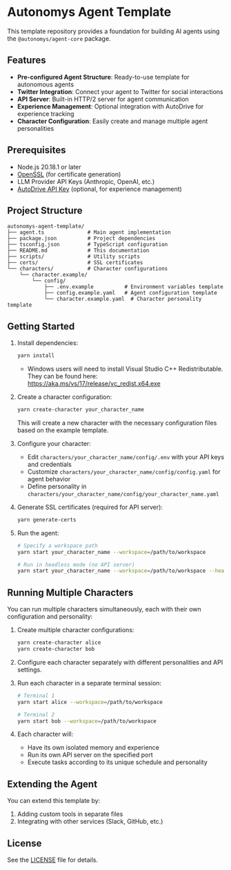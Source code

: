 # Autonomys Agent Template

This template repository provides a foundation for building AI agents using the `@autonomys/agent-core` package.

## Features

- **Pre-configured Agent Structure**: Ready-to-use template for autonomous agents
- **Twitter Integration**: Connect your agent to Twitter for social interactions
- **API Server**: Built-in HTTP/2 server for agent communication
- **Experience Management**: Optional integration with AutoDrive for experience tracking
- **Character Configuration**: Easily create and manage multiple agent personalities

## Prerequisites

- Node.js 20.18.1 or later
- [OpenSSL](https://www.openssl.org/) (for certificate generation)
- LLM Provider API Keys (Anthropic, OpenAI, etc.)
- [AutoDrive API Key](https://ai3.storage) (optional, for experience management)

## Project Structure

```
autonomys-agent-template/
├── agent.ts              # Main agent implementation
├── package.json          # Project dependencies
├── tsconfig.json         # TypeScript configuration
├── README.md             # This documentation
├── scripts/              # Utility scripts
├── certs/                # SSL certificates
└── characters/           # Character configurations
    └── character.example/
        └── config/
            ├── .env.example          # Environment variables template
            ├── config.example.yaml   # Agent configuration template
            └── character.example.yaml  # Character personality template
```

## Getting Started

1. Install dependencies:
   ```bash
   yarn install
   ```
   - Windows users will need to install Visual Studio C++ Redistributable. They can be found here: https://aka.ms/vs/17/release/vc_redist.x64.exe


2. Create a character configuration:
   ```bash
   yarn create-character your_character_name
   ```
   This will create a new character with the necessary configuration files based on the example template.

3. Configure your character:
   - Edit `characters/your_character_name/config/.env` with your API keys and credentials
   - Customize `characters/your_character_name/config/config.yaml` for agent behavior
   - Define personality in `characters/your_character_name/config/your_character_name.yaml`

4. Generate SSL certificates (required for API server):
   ```bash
   yarn generate-certs
   ```

5. Run the agent:
   ```bash
   # Specify a workspace path
   yarn start your_character_name --workspace=/path/to/workspace
   
   # Run in headless mode (no API server)
   yarn start your_character_name --workspace=/path/to/workspace --headless
   ```

## Running Multiple Characters

You can run multiple characters simultaneously, each with their own configuration and personality:

1. Create multiple character configurations:
   ```bash
   yarn create-character alice
   yarn create-character bob
   ```

2. Configure each character separately with different personalities and API settings.

3. Run each character in a separate terminal session:
   ```bash
   # Terminal 1
   yarn start alice --workspace=/path/to/workspace
   
   # Terminal 2
   yarn start bob --workspace=/path/to/workspace
   ```

4. Each character will:
   - Have its own isolated memory and experience
   - Run its own API server on the specified port
   - Execute tasks according to its unique schedule and personality

## Extending the Agent

You can extend this template by:

1. Adding custom tools in separate files
2. Integrating with other services (Slack, GitHub, etc.)


## License

See the [LICENSE](LICENSE) file for details.